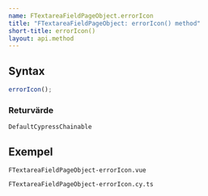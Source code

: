 ```yaml
---
name: FTextareaFieldPageObject.errorIcon
title: "FTextareaFieldPageObject: errorIcon() method"
short-title: errorIcon()
layout: api.method
---
```


## Syntax

```ts nocompile nolint
errorIcon();
```

### Returvärde

`DefaultCypressChainable`

## Exempel

```import static
FTextareaFieldPageObject-errorIcon.vue
```

```import
FTextareaFieldPageObject-errorIcon.cy.ts
```
